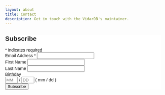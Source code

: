 ```yaml
---
layout: about
title: Contact
description: Get in touch with the VidarDB's maintainer.
---
```


<!-- Begin Mailchimp Signup Form -->
<link href="//cdn-images.mailchimp.com/embedcode/classic-10_7.css" rel="stylesheet" type="text/css">
<style type="text/css">
    #mc_embed_signup{background:#fff; clear:left; font:14px Helvetica,Arial,sans-serif; }
    /* Add your own Mailchimp form style overrides in your site stylesheet or in this style block.
       We recommend moving this block and the preceding CSS link to the HEAD of your HTML file. */
</style>

<div id="mc_embed_signup">
  <form action="https://163.us5.list-manage.com/subscribe/post?u=4e94372016af846855c8b56a0&amp;id=6412871fc8" method="post" id="mc-embedded-subscribe-form" name="mc-embedded-subscribe-form" class="validate" target="_blank" novalidate>
    <div id="mc_embed_signup_scroll">
      <h2>Subscribe</h2>
      <div class="indicates-required"><span class="asterisk">*</span> indicates required</div>
      <div class="mc-field-group">
          <label for="mce-EMAIL">Email Address  <span class="asterisk">*</span>
      </label>
          <input type="email" value="" name="EMAIL" class="required email" id="mce-EMAIL">
      </div>
      <div class="mc-field-group">
          <label for="mce-FNAME">First Name </label>
          <input type="text" value="" name="FNAME" class="" id="mce-FNAME">
      </div>
      <div class="mc-field-group">
          <label for="mce-LNAME">Last Name </label>
          <input type="text" value="" name="LNAME" class="" id="mce-LNAME">
      </div>
      <div class="mc-field-group size1of2">
          <label for="mce-BIRTHDAY-month">Birthday </label>
          <div class="datefield">
              <span class="subfield monthfield"><input class="birthday " type="text" pattern="[0-9]*" value="" placeholder="MM" size="2" maxlength="2" name="BIRTHDAY[month]" id="mce-BIRTHDAY-month"></span> / 
              <span class="subfield dayfield"><input class="birthday " type="text" pattern="[0-9]*" value="" placeholder="DD" size="2" maxlength="2" name="BIRTHDAY[day]" id="mce-BIRTHDAY-day"></span> 
              <span class="small-meta nowrap">( mm / dd )</span>
          </div>
      </div>
      <div id="mce-responses" class="clear">
        <div class="response" id="mce-error-response" style="display:none"></div>
        <div class="response" id="mce-success-response" style="display:none"></div>
      </div>    <!-- real people should not fill this in and expect good things - do not remove this or risk form bot signups-->
      <div style="position: absolute; left: -5000px;" aria-hidden="true"><input type="text" name="b_4e94372016af846855c8b56a0_6412871fc8" tabindex="-1" value=""></div>
      <div class="clear"><input type="submit" value="Subscribe" name="subscribe" id="mc-embedded-subscribe" class="button"></div>
    </div>
  </form>
</div>
<script type='text/javascript' src='//s3.amazonaws.com/downloads.mailchimp.com/js/mc-validate.js'></script><script type='text/javascript'>(function($) {window.fnames = new Array(); window.ftypes = new Array();fnames[0]='EMAIL';ftypes[0]='email';fnames[1]='FNAME';ftypes[1]='text';fnames[2]='LNAME';ftypes[2]='text';fnames[3]='ADDRESS';ftypes[3]='address';fnames[4]='PHONE';ftypes[4]='phone';fnames[5]='BIRTHDAY';ftypes[5]='birthday';}(jQuery));var $mcj = jQuery.noConflict(true);</script>
<!--End mc_embed_signup-->

